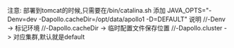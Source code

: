 注意:
部署到tomcat的时候,只需要在/bin/catalina.sh 
添加 JAVA_OPTS="-Denv=dev -Dapollo.cacheDir=/opt/data/apollo1 -D=DEFAULT"
说明
//-Denv -> 标记环境
//-Dapollo.cacheDir -> 临时配置文件保存位置
//-Dapollo.cluster -> 对应集群,默认就是default